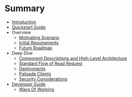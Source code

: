 <!---
Copyright 2018-2021 Crown Copyright

Licensed under the Apache License, Version 2.0 (the "License");
you may not use this file except in compliance with the License.
You may obtain a copy of the License at

  http://www.apache.org/licenses/LICENSE-2.0

Unless required by applicable law or agreed to in writing, software
distributed under the License is distributed on an "AS IS" BASIS,
WITHOUT WARRANTIES OR CONDITIONS OF ANY KIND, either express or implied.
See the License for the specific language governing permissions and
limitations under the License.
--->

# Summary

* [Introduction](README.md)
* [Quickstart Guide](QUICKSTART.md)
* Overview
    * [Motivating Scenario](src/motivating_scenario.md)
    * [Initial Requirements](src/initial_requirements.md)
    * [Future Roadmap](src/roadmap.md)
* Deep Dive
    * [Component Descriptions and High-Level Architecture](src/component_descriptions.md)
    * [Standard Flow of Read Request](src/read_process.md)
    * [Deployments](src/deployments.md)
    * [Palisade Clients](src/palisade_clients.md)
    * [Security Considerations](src/security_considerations.md)
* [Developer Guide](src/developer_guide.md)
    * [Ways Of Working](src/ways_of_working.md)
